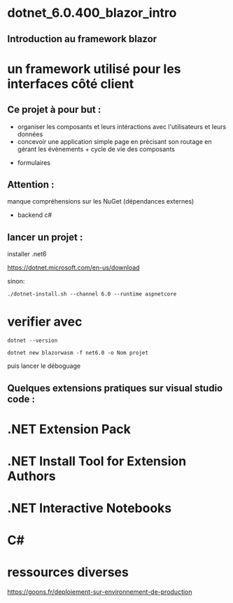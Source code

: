 # dotnet_6.0.400_blazor_intro
## Introduction au framework blazor


# un framework utilisé pour les interfaces côté client

## Ce projet à pour but :

- organiser les composants  et leurs intéractions avec l'utilisateurs et leurs données
- concevoir une application simple page en précisant son routage  en gérant les évènements + cycle de vie des composants
+ formulaires

## Attention :

manque compréhensions sur les NuGet (dépendances externes)

+ backend c#



## lancer un projet : 


installer .net6

https://dotnet.microsoft.com/en-us/download

sinon:

```
./dotnet-install.sh --channel 6.0 --runtime aspnetcore     

```


# verifier avec 

```
dotnet --version  

```


```
dotnet new blazorwasm -f net6.0 -o Nom projet

```   

puis lancer le déboguage


## Quelques extensions pratiques sur visual studio code :

# .NET Extension Pack
# .NET Install Tool for Extension Authors
# .NET Interactive Notebooks
# C#

# ressources diverses 

https://goons.fr/deploiement-sur-environnement-de-production
